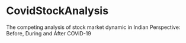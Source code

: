 # CovidStockAnalysis
The competing analysis of stock market  dynamic in Indian Perspective: Before,  During and After COVID-19
